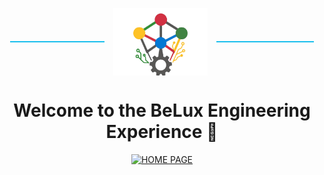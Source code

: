 <p align="center">
  <span style="display: inline-block; width: 30%; border-top: 2px solid #1bbfed; vertical-align: middle;"></span>
  <img src="logo/innersource_logo4.png" alt="Innersource Logo" style="width:30%; vertical-align: middle; margin: 0 10px;" />
  <span style="display: inline-block; width: 31%; border-top: 2px solid #1bbfed; vertical-align: middle;"></span>
</p>

<h1 align="center">Welcome to the BeLux Engineering Experience 🚀</h1>

<p align="center">
  <a href="https://github.com/BeLux-Engineering-Experience/home/tree/main" target="_blank">
    <img src="https://img.shields.io/badge/HOME%20PAGE-%F0%9F%9A%80-blue?style=for-the-badge&logo=github" alt="HOME PAGE" style="height:32px; width:auto;" />
  </a>
</p>
